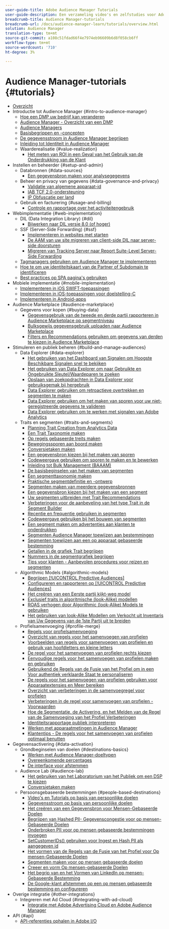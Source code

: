 ```yaml
---
user-guide-title: Adobe Audience Manager Tutorials
user-guide-description: Een verzameling video's en zelfstudies voor Adobe Analytics.
breadcrumb-title: Audience Manager-tutorials
breadcrumb-url: /docs/audience-manager-learn/tutorials/overview.html
solution: Audience Manager
translation-type: tm+mt
source-git-commit: a108c51fdad66f4e7974eb96609b6d8f058cb6ff
workflow-type: tm+mt
source-wordcount: '710'
ht-degree: 3%

---
```



# Audience Manager-tutorials {#tutorials}

+ [Overzicht](overview.md)
+ Introductie tot Audience Manager {#intro-to-audience-manager}
   + [Hoe een DMP uw bedrijf kan veranderen](intro-to-audience-manager/how-a-dmp-can-change-your-business.md)
   + [Audience Manager - Overzicht van een DMP](intro-to-audience-manager/audience-manager-overview-of-a-dmp.md)
   + [Audience Managers](intro-to-audience-manager/audience-manager-use-cases.md)
   + [Basisbegrippen en -concepten](intro-to-audience-manager/understanding-basic-terms-and-concepts-in-audience-manager.md)
   + [De gegevensstroom in Audience Manager begrijpen](intro-to-audience-manager/understanding-the-data-flow-in-audience-manager.md)
   + [Inleiding tot Identiteit in Audience Manager](intro-to-audience-manager/introduction-to-identity-in-audience-manager.md)
   + Waarderealisatie {#value-realization}
      + [Het meten van ROI in een Geval van het Gebruik van de Onderdrukking van de Klant](intro-to-audience-manager/value-realization/measuring-roi-in-a-customer-suppression-use-case.md)
+ Instellen en beheerder {#setup-and-admin}
   + Databronnen {#data-sources}
      + [Een gegevensbron maken voor analysegegevens](setup-and-admin/data-sources/create-a-data-source-for-analytics-data.md)
   + Beheer en privacy van gegevens {#data-governance-and-privacy}
      + [Validatie van algemene apparaat-id](setup-and-admin/data-governance-and-privacy/global-device-id-validation.md)
      + [IAB TCF 2.0-ondersteuning](setup-and-admin/data-governance-and-privacy/iab-tcf-support.md)
      + [IP Obfuscatie per land](setup-and-admin/data-governance-and-privacy/ip-obfuscation-by-country.md)
   + Gebruik en facturering {#usage-and-billing}
      + [Controle en rapportage over het activiteitengebruik](setup-and-admin/usage-and-billing/monitoring-and-reporting-on-activity-usage.md)
+ Webimplementatie {#web-implementation}
   + DIL (Data Integration Library) {#dil}
      + [Bijwerken naar DIL versie 8.0 (of hoger)](web-implementation/dil/updating-to-dil-version-8-0-or-greater.md)
   + SSF (Server-Side Forwarding) {#ssf}
      + [Implementeren in websites met starten](https://docs.adobe.com/content/help/en/experience-cloud/implementing-in-websites-with-launch/index.html)
      + [De AAM van uw site migreren van client-side DIL naar server-side doorsturen](web-implementation/ssf/migrating-your-site-implementation-from-client-side-dil-to-server-side-forwarding.md)
      + [Migreren van Tracking Server naar Report Suite-Level Server-Side Forwarding](web-implementation/ssf/migrating-from-tracking-server-to-report-suite-level-server-side-forwarding.md)
   + [Tagmanagers gebruiken om Audience Manager te implementeren](web-implementation/using-tag-managers-to-implement-audience-manager.md)
   + [Hoe te om uw identiteitskaart van de Partner of Subdomain te identificeren](web-implementation/how-to-identify-your-partner-id-or-subdomain.md)
   + [Best practices op SPA pagina&#39;s gebruiken](web-implementation/using-best-practices-on-spa-pages-when-sending-data-to-aam.md)
+ Mobiele implementatie {#mobile-implementation}
   + [Implementeren in iOS SWIFT-toepassingen](https://docs.adobe.com/content/help/en/experience-cloud/implementing-in-mobile-ios-swift-apps-with-launch/index.html)
   + [Implementeren in iOS-toepassingen voor doelstelling-C](https://docs.adobe.com/content/help/en/experience-cloud/implementing-in-mobile-ios-objective-c-apps-with-launch/index.html)
   + [Implementeren in Android-apps](https://docs.adobe.com/content/help/en/experience-cloud/implementing-in-mobile-android-apps-with-launch/index.html)
+ Audience Marketplace {#audience-marketplace}
   + Gegevens voor kopen {#buying-data}
      + [Gegevensgebruik van de tweede en derde partij rapporteren in Audience Marketplace op segmentniveau](audience-marketplace/buying-data/reporting-2nd-and-3rd-party-data-usage-in-the-audience-marketplace-at-the-segment-level.md)
      + [Bulksgewijs gegevensgebruik uploaden naar Audience Marketplace](audience-marketplace/buying-data/bulk-uploading-data-usage-into-the-audience-marketplace.md)
      + [Filters en Recommendations gebruiken om gegevens van derden te kiezen in Audience Marketplace](audience-marketplace/buying-data/using-filters-and-recommendations-to-choose-3rd-party-data-in-audience-marketplace.md)
+ Stimuleren en publiek beheren {#build-and-manage-audiences}
   + Data Explorer {#data-explorer}
      + [Het gebruiken van het Dashboard van Signalen om Hoogste Beschikbare Signalen snel te bekijken](build-and-manage-audiences/data-explorer/using-the-signals-dashboard-to-quickly-view-top-available-signals.md)
      + [Het gebruiken van Data Explorer om naar Gebruikte en Ongebruikte Sleutel/Waardeparen te zoeken](build-and-manage-audiences/data-explorer/using-data-explorer-to-search-for-used-and-unused-key-value-pairs.md)
      + [Opslaan van zoekopdrachten in Data Explorer voor gebruiksgemak bij hergebruik](build-and-manage-audiences/data-explorer/saving-searches-in-data-explorer-for-convenience-in-re-use.md)
      + [Data Explorer gebruiken om retroactieve overtrekken en segmenten te maken](build-and-manage-audiences/data-explorer/using-data-explorer-to-create-retroactive-traits-and-segments.md)
      + [Data Explorer gebruiken om het maken van sporen voor uw niet-geregistreerde gegevens te valideren](build-and-manage-audiences/data-explorer/using-data-explorer-to-validate-trait-creation-for-your-onboarded-data.md)
      + [Data Explorer gebruiken om te werken met signalen van Adobe Analytics](build-and-manage-audiences/data-explorer/using-data-explorer-to-work-with-signals-coming-from-adobe-analytics.md)
   + Traits en segmenten {#traits-and-segments}
      + [Planning Trait Creation from Analytics Data](build-and-manage-audiences/traits-and-segments/planning-trait-creation-from-analytics-data.md)
      + [Een Trait Taxonomie maken](build-and-manage-audiences/traits-and-segments/creating-a-trait-taxonomy.md)
      + [Op regels gebaseerde treits maken](build-and-manage-audiences/traits-and-segments/creating-rule-based-traits.md)
      + [Bewegingssporen aan boord maken](build-and-manage-audiences/traits-and-segments/creating-onboarded-traits.md)
      + [Conversietaken maken](build-and-manage-audiences/traits-and-segments/creating-conversion-traits.md)
      + [Een gegevensbron kiezen bij het maken van sporen](build-and-manage-audiences/traits-and-segments/choosing-a-data-source-when-creating-traits.md)
      + [Codeweergave gebruiken om sporen te maken en te bewerken](build-and-manage-audiences/traits-and-segments/using-code-view-to-create-and-edit-traits.md)
      + [Inleiding tot Bulk Management (BAAAM)](build-and-manage-audiences/traits-and-segments/introduction-to-bulk-management-baaam.md)
      + [De basisbeginselen van het maken van segmenten](build-and-manage-audiences/traits-and-segments/the-basics-of-creating-segments.md)
      + [Een segmenttaxonomie maken](build-and-manage-audiences/traits-and-segments/creating-a-segment-taxonomy.md)
      + [Praktische segmentdefinitie en -ontwerp](build-and-manage-audiences/traits-and-segments/practical-segment-definition-and-creation.md)
      + [Segmenten maken van meerdere gegevensbronnen](build-and-manage-audiences/traits-and-segments/creating-segments-from-multiple-data-sources.md)
      + [Een gegevensbron kiezen bij het maken van een segment](build-and-manage-audiences/traits-and-segments/choosing-a-data-source-when-creating-a-segment.md)
      + [Uw segmenten uitbreiden met Trait Recommendations](build-and-manage-audiences/traits-and-segments/enhancing-your-segments-with-trait-recommendations.md)
      + [Verbeteringen voor de aanbeveling van het type Trait in de Segment Builder](build-and-manage-audiences/traits-and-segments/trait-recommendation-enhancements-in-the-segment-builder.md)
      + [Recentie en frequentie gebruiken in segmenten](build-and-manage-audiences/traits-and-segments/using-recency-and-frequency-in-segments.md)
      + [Codeweergave gebruiken bij het bouwen van segmenten](build-and-manage-audiences/traits-and-segments/using-code-view-when-building-segments.md)
      + [Een segment maken om advertenties aan klanten te onderdrukken](build-and-manage-audiences/traits-and-segments/building-a-segment-to-suppress-ads-to-customers.md)
      + [Segmenten Audience Manager toewijzen aan bestemmingen](build-and-manage-audiences/traits-and-segments/mapping-audience-manager-segments-to-destinations.md)
      + [Segmenten toewijzen aan een op apparaat gebaseerde bestemming](build-and-manage-audiences/traits-and-segments/mapping-segments-to-a-device-based-destination.md)
      + [Getallen in de grafiek Trait begrijpen](build-and-manage-audiences/traits-and-segments/understanding-numbers-in-the-trait-graph.md)
      + [Nummers in de segmentgrafiek begrijpen](build-and-manage-audiences/traits-and-segments/understanding-numbers-in-the-segment-graph.md)
      + [Tips voor klanten - Aanbevolen procedures voor reizen en segmenten](build-and-manage-audiences/traits-and-segments/customer-tips-traits-and-segments-best-practices.md)
   + Algorithmic Models {#algorithmic-models}
      + [Begrijpen [!UICONTROL Predictive Audiences]](build-and-manage-audiences/algorithmic-models/understanding-predictive-audiences.md)
      + [Configureren en rapporteren op [!UICONTROL Predictive Audiences]](build-and-manage-audiences/algorithmic-models/configure-and-report-on-predictive-audiences.md)
      + [Het creëren van een Eerste partij kijkt-weg model](build-and-manage-audiences/algorithmic-models/creating-a-first-party-look-alike-model.md)
      + [Exclusief traits in algoritmische (look-Alike) modellen](build-and-manage-audiences/algorithmic-models/excluding-traits-in-algorithmic-look-alike-models.md)
      + [ROAS verhogen door Algorithmic (look-Alike) Models te gebruiken](build-and-manage-audiences/algorithmic-models/increase-roas-by-using-algorithmic-look-alike-models.md)
      + [Het gebruiken van look-Alike Modellen om Verkocht uit Inventaris van Uw Gegevens van de 1ste Partij uit te breiden](build-and-manage-audiences/algorithmic-models/using-look-alike-models-to-extend-sold-out-inventory-from-your-1st-party-data.md)
   + Profielsamenvoeging {#profile-merge}
      + [Regels voor profielsamenvoeging](build-and-manage-audiences/profile-merge/profile-merge.md)
      + [Overzicht van regels voor het samenvoegen van profielen](build-and-manage-audiences/profile-merge/overview-of-profile-merge-rules.md)
      + [Voorbeelden van regels voor samenvoegen van profielen en gebruik van hoofdletters en kleine letters](build-and-manage-audiences/profile-merge/profile-merge-rule-examples-and-use-cases.md)
      + [De regel voor het samenvoegen van profielen rechts kiezen](build-and-manage-audiences/profile-merge/choosing-the-right-profile-merge-rule.md)
      + [Eenvoudige regels voor het samenvoegen van profielen maken en gebruiken](build-and-manage-audiences/profile-merge/creating-and-using-simple-profile-merge-rules.md)
      + [Gebruikend de Regels van de Fusie van het Profiel om in een Voor authentiek verklaarde Staat te personaliseren](build-and-manage-audiences/profile-merge/using-profile-merge-rules-to-personalize-in-an-authenticated-state.md)
      + [De regels voor het samenvoegen van profielen gebruiken voor Apparaatextensies en Meer bereiken](build-and-manage-audiences/profile-merge/using-profile-merge-rules-for-device-extension-and-increased-reach.md)
      + [Overzicht van verbeteringen in de samenvoegregel voor profielen](build-and-manage-audiences/profile-merge/overview-of-profile-merge-rule-enhancements.md)
      + [Verbeteringen in de regel voor samenvoegen van profielen - Voorwaarden](build-and-manage-audiences/profile-merge/profile-merge-rule-enhancements-pre-requisites.md)
      + [Hoe de Segmentatie, de Activering, en het Melden van de Regel van de Samenvoeging van het Profiel Verbeteringen](build-and-manage-audiences/profile-merge/how-profile-merge-rule-enhancements-impact-segmentation-activation-and-reporting.md)
      + [Identiteitsrapportage publiek interpreteren](build-and-manage-audiences/profile-merge/interpret-audience-identity-reporting.md)
      + [Werken met apparaatmetingen in Audience Manager](build-and-manage-audiences/profile-merge/understanding-cross-device-metrics-in-audience-manager.md)
      + [Klantentips - De regels voor het samenvoegen van profielen optimaal benutten](build-and-manage-audiences/profile-merge/customer-tips-getting-the-most-out-of-profile-merge-rules.md)
+ Gegevensactivering {#data-activation}
   + Grondbeginselen van doelen {#destinations-basics}
      + [Werken met Audience Manager-doeltypen](data-activation/destinations-basics/understanding-audience-manager-destination-types.md)
      + [Overeenkomende percentages](data-activation/destinations-basics/understanding-match-rates.md)
      + [De interface voor afstemmen](data-activation/destinations-basics/understanding-the-match-rate-interface-in-audience-manager.md)
   + Audience Lab {#audience-lab}
      + [Het gebruiken van het Laboratorium van het Publiek om een DSP te kiezen](data-activation/audience-lab/using-audience-lab-to-choose-a-dsp.md)
      + [Conversietaken maken](build-and-manage-audiences/traits-and-segments/creating-conversion-traits.md)
   + Persoonsgebaseerde bestemmingen {#people-based-destinations}
      + [Video&#39;s en Tutorials op basis van persoonlijke doelen](data-activation/people-based-destinations/pbd.md)
      + [Gegevensstroom op basis van persoonlijke doelen](data-activation/people-based-destinations/people-based-destinations-data-flow.md)
      + [Het creëren van een Gegevensbron voor Mensen-Gebaseerde Doelen](data-activation/people-based-destinations/creating-a-data-source-for-people-based-destinations.md)
      + [Begrijpen van Hashed PII- Gegevenscongestie voor op mensen-Gebaseerde Doelen](data-activation/people-based-destinations/understanding-hashed-pii-data-ingestion-for-people-based-destinations.md)
      + [Onderbroken PII voor op mensen gebaseerde bestemmingen invoegen](data-activation/people-based-destinations/ingesting-hashed-pii-for-people-based-destinations.md)
      + [SetCustomerIDs() gebruiken voor Ingest en Hash PII als aangegeven id](data-activation/people-based-destinations/using-setcustomerids-to-ingest-and-hash-pii-as-a-declared-id.md)
      + [Het vormen van de Regels van de Fusie van het Profiel voor Op mensen-Gebaseerde Doelen](data-activation/people-based-destinations/configuring-profile-merge-rules-for-people-based-destinations.md)
      + [Segmenten maken voor op mensen gebaseerde doelen](data-activation/people-based-destinations/creating-segments-for-people-based-destinations.md)
      + [Creeer en vorm Op mensen-gebaseerde Doelen](data-activation/people-based-destinations/create-and-configure-people-based-destinations.md)
      + [Het begrip van en het Vormen van LinkedIn op mensen-Gebaseerde Bestemming](data-activation/people-based-destinations/understanding-and-configuring-the-linkedin-pbd.md)
      + [De Google-klant afstemmen op een op mensen gebaseerde bestemming en configureren](data-activation/people-based-destinations/understanding-and-configuring-the-google-customer-match-pbd.md)
+ Overige integratie {#other-integrations}
   + Integreren met Ad Cloud {#integrating-with-ad-cloud}
      + [Integratie met Adobe Advertising Cloud en Adobe Audience Manager](other-integrations/integrating-with-ad-cloud/advertising-cloud-and-audience-manager-integration.md)
+ API {#api}
   + [API-referenties ophalen in Adobe I/O](api/retrieve-api-credentials-in-adobe-io.md)
